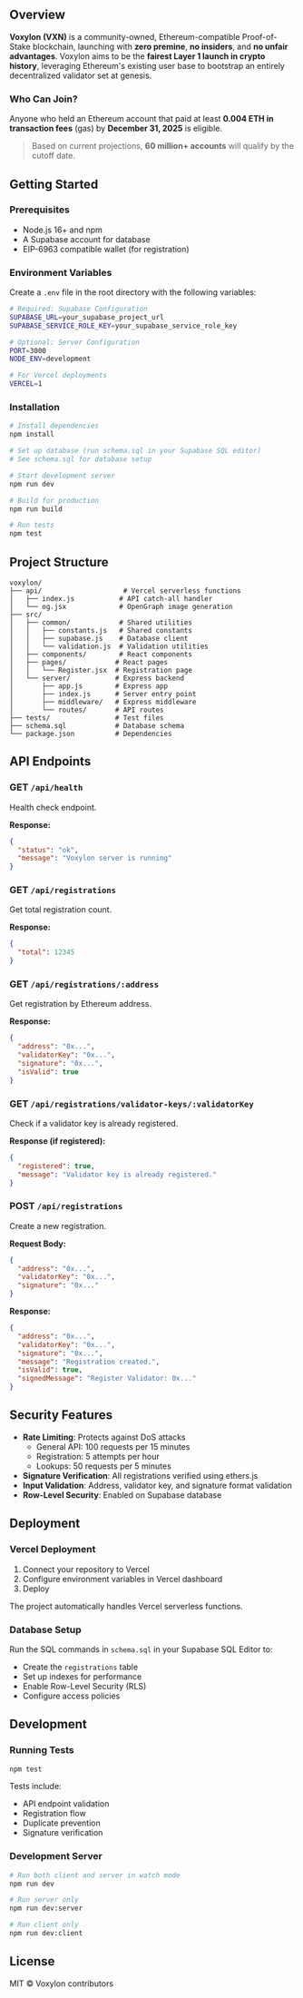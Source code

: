 ## Overview

**Voxylon (VXN)** is a community-owned, Ethereum-compatible Proof-of-Stake blockchain, launching with **zero premine**, **no insiders**, and **no unfair advantages**. Voxylon aims to be the **fairest Layer 1 launch in crypto history**, leveraging Ethereum's existing user base to bootstrap an entirely decentralized validator set at genesis.

### Who Can Join?

Anyone who held an Ethereum account that paid at least **0.004 ETH in transaction fees** (gas) by **December 31, 2025** is eligible.

> Based on current projections, **60 million+ accounts** will qualify by the cutoff date.

## Getting Started

### Prerequisites

- Node.js 16+ and npm
- A Supabase account for database
- EIP-6963 compatible wallet (for registration)

### Environment Variables

Create a `.env` file in the root directory with the following variables:

```bash
# Required: Supabase Configuration
SUPABASE_URL=your_supabase_project_url
SUPABASE_SERVICE_ROLE_KEY=your_supabase_service_role_key

# Optional: Server Configuration
PORT=3000
NODE_ENV=development

# For Vercel deployments
VERCEL=1
```

### Installation

```bash
# Install dependencies
npm install

# Set up database (run schema.sql in your Supabase SQL editor)
# See schema.sql for database setup

# Start development server
npm run dev

# Build for production
npm run build

# Run tests
npm test
```

## Project Structure

```
voxylon/
├── api/                    # Vercel serverless functions
│   ├── index.js           # API catch-all handler
│   └── og.jsx             # OpenGraph image generation
├── src/
│   ├── common/            # Shared utilities
│   │   ├── constants.js   # Shared constants
│   │   ├── supabase.js    # Database client
│   │   └── validation.js  # Validation utilities
│   ├── components/        # React components
│   ├── pages/            # React pages
│   │   └── Register.jsx  # Registration page
│   └── server/           # Express backend
│       ├── app.js        # Express app
│       ├── index.js      # Server entry point
│       ├── middleware/   # Express middleware
│       └── routes/       # API routes
├── tests/                # Test files
├── schema.sql            # Database schema
└── package.json          # Dependencies

```

## API Endpoints

### GET `/api/health`
Health check endpoint.

**Response:**
```json
{
  "status": "ok",
  "message": "Voxylon server is running"
}
```

### GET `/api/registrations`
Get total registration count.

**Response:**
```json
{
  "total": 12345
}
```

### GET `/api/registrations/:address`
Get registration by Ethereum address.

**Response:**
```json
{
  "address": "0x...",
  "validatorKey": "0x...",
  "signature": "0x...",
  "isValid": true
}
```

### GET `/api/registrations/validator-keys/:validatorKey`
Check if a validator key is already registered.

**Response (if registered):**
```json
{
  "registered": true,
  "message": "Validator key is already registered."
}
```

### POST `/api/registrations`
Create a new registration.

**Request Body:**
```json
{
  "address": "0x...",
  "validatorKey": "0x...",
  "signature": "0x..."
}
```

**Response:**
```json
{
  "address": "0x...",
  "validatorKey": "0x...",
  "signature": "0x...",
  "message": "Registration created.",
  "isValid": true,
  "signedMessage": "Register Validator: 0x..."
}
```

## Security Features

- **Rate Limiting**: Protects against DoS attacks
  - General API: 100 requests per 15 minutes
  - Registration: 5 attempts per hour
  - Lookups: 50 requests per 5 minutes
- **Signature Verification**: All registrations verified using ethers.js
- **Input Validation**: Address, validator key, and signature format validation
- **Row-Level Security**: Enabled on Supabase database

## Deployment

### Vercel Deployment

1. Connect your repository to Vercel
2. Configure environment variables in Vercel dashboard
3. Deploy

The project automatically handles Vercel serverless functions.

### Database Setup

Run the SQL commands in `schema.sql` in your Supabase SQL Editor to:
- Create the `registrations` table
- Set up indexes for performance
- Enable Row-Level Security (RLS)
- Configure access policies

## Development

### Running Tests

```bash
npm test
```

Tests include:
- API endpoint validation
- Registration flow
- Duplicate prevention
- Signature verification

### Development Server

```bash
# Run both client and server in watch mode
npm run dev

# Run server only
npm run dev:server

# Run client only
npm run dev:client
```

## License
MIT © Voxylon contributors

